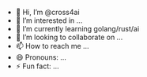 - 👋 Hi, I’m @cross4ai
- 👀 I’m interested in ...
- 🌱 I’m currently learning golang/rust/ai
- 💞️ I’m looking to collaborate on ...
- 📫 How to reach me ...
- 😄 Pronouns: ...
- ⚡ Fun fact: ...

<!---
cross4ai/cross4ai is a ✨ special ✨ repository because its `README.md` (this file) appears on your GitHub profile.
You can click the Preview link to take a look at your changes.
--->
